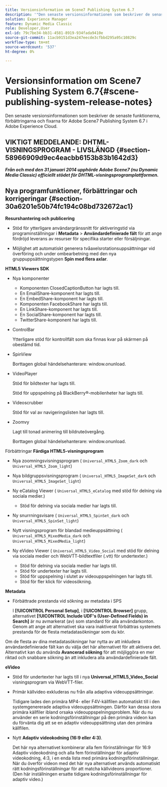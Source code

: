 ```yaml
---
title: Versionsinformation om Scene7 Publishing System 6.7
description: '"Den senaste versionsinformationen som beskriver de senaste funktionerna, förbättringarna och fixarna för Adobe Scene7 Publishing System 6.7, som ingår i Adobe Experience Manager-lösningen i Adobe Experience Cloud."'
solution: Experience Manager
feature: Dynamic Media Classic
role: Developer,User
exl-id: 79c7be34-bb31-4581-8919-934fada9410e
source-git-commit: 11acb9151d3ea247eecde3cfbbd295a95c10829c
workflow-type: tm+mt
source-wordcount: '537'
ht-degree: 0%

---
```


# Versionsinformation om Scene7 Publishing System 6.7{#scene-publishing-system-release-notes}

Den senaste versionsinformationen som beskriver de senaste funktionerna, förbättringarna och fixarna för Adobe Scene7 Publishing System 6.7 i Adobe Experience Cloud.

## VIKTIGT MEDDELANDE: DHTML-VISNINGSPROGRAM - LIVSLÄNGD {#section-58966909d9ec4eacbb6153b83b1642d3}

***Från och med den 31 januari 2014 upphörde Adobe Scene7 (nu Dynamic Media Classic) officiellt stödet för DHTML-visningsprogramplattformen.***

## Nya programfunktioner, förbättringar och korrigeringar {#section-30a6201e50b74fc194c08bd732672ac1}

**Resurshantering och publicering**

* Stöd för ytterligare användargränssnitt för aktiveringstid via programinställningar i **Metadata** > **Användardefinierade fält** för att ange fördröjd leverans av resurser för specifika starter eller försäljningar.

<!--   [More information](http://help.adobe.com/en_US/scene7/using/WS08F62297-36A5-4c35-9D4E-5BE38C41D39C.html). -->

* Möjlighet att automatiskt generera tvåaxelsrotationsuppsättningar vid överföring och under ombearbetning med den nya gruppuppsättningstypen **Spin med flera axlar**.

<!--   [More information](http://help.adobe.com/en_US/scene7/using/WSf6ef983f54a76485-20cc30b112624e7b244-7fff.html). -->

**HTML5 Viewers SDK**

<!-- The *Adobe Scene7 HTML5 Viewers SDK* is available as part of the SDK download from Adobe Developer Connection.

[More information](http://help.adobe.com/en_US/scene7/using/WSd4272150f67705c11b002eec12fcba4dee6-8000.html). -->

* Nya komponenter

   * Komponenten ClosedCaptionButton har lagts till.
   * En EmailShare-komponent har lagts till.
   * En EmbedShare-komponent har lagts till.
   * Komponenten FacebookShare har lagts till.
   * En LinkShare-komponent har lagts till.
   * En SocialShare-komponent har lagts till.
   * TwitterShare-komponent har lagts till.

* ControlBar

   Ytterligare stöd för kontrollfält som ska finnas kvar på skärmen på obestämd tid.

* SpinView

   Borttagen global händelsehanterare: window.onunload.

* VideoPlayer

   Stöd för bildtexter har lagts till.

   Stöd för uppspelning på BlackBerry®-mobilenheter har lagts till.

* Videoscrubber

   Stöd för val av navigeringslisten har lagts till.

* Zoomvy

   Lagt till tonad animering till bildruteövergång.

   Borttagen global händelsehanterare: window.onunload.

Förbättringar
**Färdiga HTML5-visningsprogram**

* Nya zoomningsvisningsprogram ( `Universal_HTML5_Zoom_dark` och `Universal_HTML5_Zoom_light`)
* Nya bildgruppsvisningsprogram ( `Universal_HTML5_ImageSet_dark` och `Universal_HTML5_ImageSet_light`)
* Ny eCatalog Viewer ( `Universal_HTML5_eCatalog` med stöd för delning via sociala medier.)

   * Stöd för delning via sociala medier har lagts till.

* Ny snurrningsvisare ( `Universal_HTML5_SpinSet_dark` och `Universal_HTML5_SpinSet_light`)

* Nytt visningsprogram för blandad medieuppsättning ( `Universal_HTML5_MixedMedia_dark` och `Universal_HTML5_MixedMedia_light`)
* Ny eVideo Viewer ( `Universal_HTML5_Video_Social` med stöd för delning via sociala medier och WebVTT-bildtextfiler (.vtt) för undertexter.)

   * Stöd för delning via sociala medier har lagts till.
   * Stöd för undertexter har lagts till.
   * Stöd för uppspelning i slutet av videouppspelningen har lagts till.
   * Stöd för fler klick för videosökning.

<!-- [Viewer preset compatibility matrix](http://help.adobe.com/en_US/scene7/using/WS6E593DEA-7D81-4cd6-84B0-85E8BB274176.html).

[Adding captions to eVideo](http://help.adobe.com/en_US/scene7/using/WS98ca2e6790647c06-6f6f53e137b959f094-8000.html). -->
**Metadata**

* Förbättrade prestanda vid sökning av metadata i SPS

   I **[!UICONTROL Personal Setup]**, i **[!UICONTROL Browser]** grupp, alternativet **[!UICONTROL Include UDF's (User-Defined Fields) in Search]** är nu avmarkerat (av) som standard för alla användarkonton. Genom att ange att alternativet ska vara inaktiverat förbättras systemets prestanda för de flesta metadatasökningar som du kör.

<!--   [Personal Setup](http://help.adobe.com/en_US/scene7/using/WSCAAE9C8A-F172-43a8-B134-6163E7C80218.html). -->

Om de flesta av dina metadatasökningar har nytta av att inkludera användardefinierade fält kan du välja det här alternativet för att aktivera det. Alternativt kan du använda **Avancerad sökning** för att möjliggöra en mer riktad och snabbare sökning än att inkludera alla användardefinierade fält.

<!--   [Advanced search](http://help.adobe.com/en_US/scene7/using/WS259993e42159a215-1c6a66df1265272619e-7ff5.html). -->

**eVideo**

* Stöd för undertexter har lagts till i nya **Universal_HTML5_Video_Social** visningsprogram via WebVTT-filer.

<!--   [Adding captions to eVideo](http://help.stage.adobe.com/en_US/scene7/using/WS98ca2e6790647c06-6f6f53e137b959f094-8000.html). -->

* Primär källvideo exkluderas nu från alla adaptiva videouppsättningar.

   Tidigare lades den primära MP4- eller F4V-källfilen automatiskt till i den systemgenererade adaptiva videouppsättningen. Därför kan dessa stora primära källfiler ibland orsaka videouppspelningsproblem. När du nu använder en serie kodningsförinställningar på den primära videon kan du förvänta dig att se en adaptiv videouppsättning utan den primära källfilen.

* Nytt **Adaptiv videokodning (16:9 eller 4:3)**.

   Det här nya alternativet kombinerar alla fem förinställningar för 16:9 Adaptiv videokodning och alla fem förinställningar för adaptiv videokodning, 4:3, i en enda lista med primära kodningsförinställningar. När du överför videon med det här nya alternativet används automatiskt rätt kodningsförinställningar för att matcha källvideons proportioner. (Den här inställningen ersatte tidigare kodningsförinställningar för adaptiv video.)

<!--   [More information](http://help.stage.adobe.com/en_US/scene7/using/WSE86ACF2B-BD50-4c48-A1D7-9CD4405B62D0.html). -->
